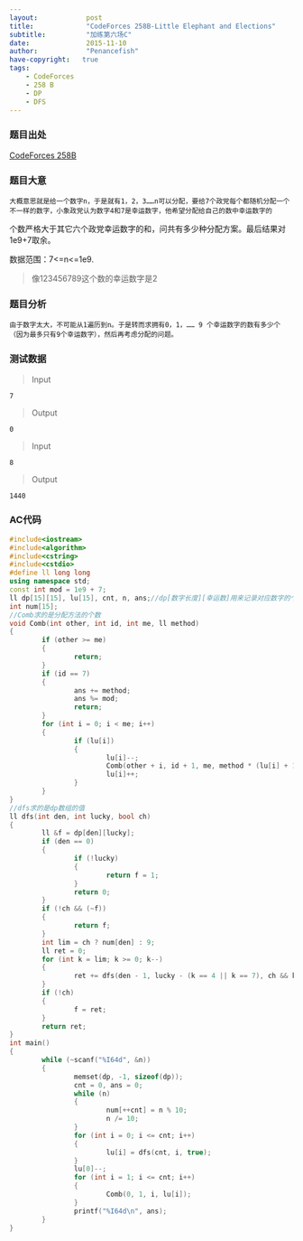 ```yaml
---
layout:            post
title:             "CodeForces 258B-Little Elephant and Elections"
subtitle:          "加练第六场C"
date:              2015-11-10
author:            "Penancefish"
have-copyright:   true
tags:
    - CodeForces
    - 258 B
    - DP
    - DFS
---
```

### 题目出处

 [CodeForces 258B](http://codeforces.com/problemset/problem/258/B)

### 题目大意

    大概意思就是给一个数字n，于是就有1，2，3……n可以分配，要给7个政党每个都随机分配一个不一样的数字，小象政党认为数字4和7是幸运数字，他希望分配给自己的数中幸运数字的
个数严格大于其它六个政党幸运数字的和，问共有多少种分配方案。最后结果对1e9+7取余。

数据范围：7<=n<=1e9.

>像123456789这个数的幸运数字是2

### 题目分析

    由于数字太大，不可能从1遍历到n。于是转而求拥有0，1，…… 9 个幸运数字的数有多少个（因为最多只有9个幸运数字），然后再考虑分配的问题。

### 测试数据

>Input

```
7
```

>Output

```
0
```

>Input

```
8
```

>Output

```
1440
```

### AC代码

``` cpp
#include<iostream>
#include<algorithm>
#include<cstring>
#include<cstdio>
#define ll long long
using namespace std;
const int mod = 1e9 + 7;
ll dp[15][15], lu[15], cnt, n, ans;//dp[数字长度][幸运数]用来记录对应数字的个数
int num[15];
//Comb求的是分配方法的个数
void Comb(int other, int id, int me, ll method)
{
        if (other >= me)
        {
                return;
        }
        if (id == 7)
        {
                ans += method;
                ans %= mod;
                return;
        }
        for (int i = 0; i < me; i++)
        {
                if (lu[i])
                {
                        lu[i]--;
                        Comb(other + i, id + 1, me, method * (lu[i] + 1) % mod);
                        lu[i]++;
                }
        }
}
//dfs求的是dp数组的值
ll dfs(int den, int lucky, bool ch)
{
        ll &f = dp[den][lucky];
        if (den == 0)
        {
                if (!lucky)
                {
                        return f = 1;
                }
                return 0;
        }
        if (!ch && (~f))
        {
                return f;
        }
        int lim = ch ? num[den] : 9;
        ll ret = 0;
        for (int k = lim; k >= 0; k--)
        {
                ret += dfs(den - 1, lucky - (k == 4 || k == 7), ch && k == lim);
        }
        if (!ch)
        {
                f = ret;
        }
        return ret;
}
int main()
{
        while (~scanf("%I64d", &n))
        {
                memset(dp, -1, sizeof(dp));
                cnt = 0, ans = 0;
                while (n)
                {
                        num[++cnt] = n % 10;
                        n /= 10;
                }
                for (int i = 0; i <= cnt; i++)
                {
                        lu[i] = dfs(cnt, i, true);
                }
                lu[0]--;
                for (int i = 1; i <= cnt; i++)
                {
                        Comb(0, 1, i, lu[i]);
                }
                printf("%I64d\n", ans);
        }
}

```